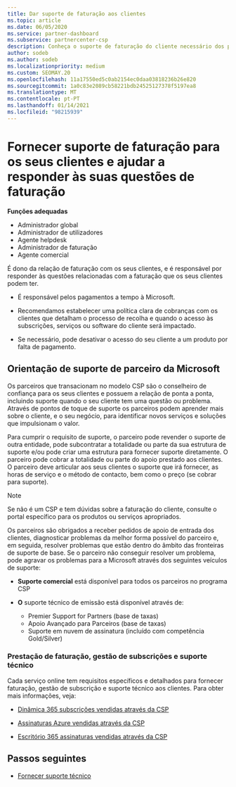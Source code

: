 ```yaml
---
title: Dar suporte de faturação aos clientes
ms.topic: article
ms.date: 06/05/2020
ms.service: partner-dashboard
ms.subservice: partnercenter-csp
description: Conheça o suporte de faturação do cliente necessário dos parceiros do programa CSP. Isto inclui possuir a relação de faturação do cliente e responder a perguntas de faturação.
author: sodeb
ms.author: sodeb
ms.localizationpriority: medium
ms.custom: SEOMAY.20
ms.openlocfilehash: 11a17550ed5c0ab2154ec0daa03818236b26e820
ms.sourcegitcommit: 1a0c83e2089cb58221bdb24525127378f5197ea8
ms.translationtype: MT
ms.contentlocale: pt-PT
ms.lasthandoff: 01/14/2021
ms.locfileid: "98215939"
---
```

# <a name="provide-billing-support-for-your-customers-and-help-answer-their-billing-questions"></a>Fornecer suporte de faturação para os seus clientes e ajudar a responder às suas questões de faturação


**Funções adequadas**

- Administrador global
- Administrador de utilizadores
- Agente helpdesk
- Administrador de faturação
- Agente comercial

É dono da relação de faturação com os seus clientes, e é responsável por responder às questões relacionadas com a faturação que os seus clientes podem ter.

- É responsável pelos pagamentos a tempo à Microsoft.

- Recomendamos estabelecer uma política clara de cobranças com os clientes que detalham o processo de recolha e quando o acesso às subscrições, serviços ou software do cliente será impactado.

- Se necessário, pode desativar o acesso do seu cliente a um produto por falta de pagamento.

## <a name="microsoft-partner-support-guidance"></a>Orientação de suporte de parceiro da Microsoft

Os parceiros que transacionam no modelo CSP são o conselheiro de confiança para os seus clientes e possuem a relação de ponta a ponta, incluindo suporte quando o seu cliente tem uma questão ou problema. Através de pontos de toque de suporte os parceiros podem aprender mais sobre o cliente, e o seu negócio, para identificar novos serviços e soluções que impulsionam o valor.

Para cumprir o requisito de suporte, o parceiro pode revender o suporte de outra entidade, pode subcontratar a totalidade ou parte da sua estrutura de suporte e/ou pode criar uma estrutura para fornecer suporte diretamente.  O parceiro pode cobrar a totalidade ou parte do apoio prestado aos clientes. O parceiro deve articular aos seus clientes o suporte que irá fornecer, as horas de serviço e o método de contacto, bem como o preço (se cobrar para suporte). 

>[!Note]
>Se não é um CSP e tem dúvidas sobre a faturação do cliente, consulte o portal específico para os produtos ou serviços apropriados.

Os parceiros são obrigados a receber pedidos de apoio de entrada dos clientes, diagnosticar problemas da melhor forma possível do parceiro e, em seguida, resolver problemas que estão dentro do âmbito das fronteiras de suporte de base. Se o parceiro não conseguir resolver um problema, pode agravar os problemas para a Microsoft através dos seguintes veículos de suporte:

- **Suporte comercial** está disponível para todos os parceiros no programa CSP

- **O** suporte técnico de emissão está disponível através de:

  - Premier Support for Partners (base de taxas)
  - Apoio Avançado para Parceiros (base de taxas)
  - Suporte em nuvem de assinatura (incluído com competência Gold/Silver)

### <a name="providing-billing-subscription-management-and-technical-support"></a>Prestação de faturação, gestão de subscrições e suporte técnico 

Cada serviço online tem requisitos específicos e detalhados para fornecer faturação, gestão de subscrição e suporte técnico aos clientes. Para obter mais informações, veja:

- [Dinâmica 365 subscrições vendidas através da CSP](https://www.microsoftpartnercommunity.com/t5/CSP/Microsoft-Partner-Support-Guidance/m-p/5262#M30)

- [Assinaturas Azure vendidas através da CSP](https://www.microsoftpartnercommunity.com/t5/CSP/Microsoft-Partner-Support-Guidance/m-p/5263#M31)

- [Escritório 365 assinaturas vendidas através da CSP](https://www.microsoftpartnercommunity.com/t5/CSP/Microsoft-Partner-Support-Guidance/m-p/5264#M32)
 
## <a name="next-steps"></a>Passos seguintes

- [Fornecer suporte técnico](provide-technical-support.md)
